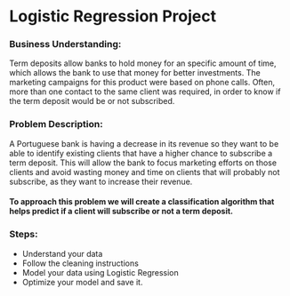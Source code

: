 # Logistic Regression Project

### Business Understanding:
Term deposits allow banks to hold money for an specific amount of time, which allows the bank to use that money for better investments. The marketing campaigns for this product were based on phone calls. Often, more than one contact to the same client was required, in order to know if the term deposit would be or not subscribed.

### Problem Description:
A Portuguese bank is having a decrease in its revenue so they want to be able to identify existing clients that have a higher chance to subscribe a term deposit. This will allow the bank to focus marketing efforts on those clients and avoid wasting money and time on clients that will probably not subscribe, as they want to increase their revenue.

#### To approach this problem we will create a classification algorithm that helps predict if a client will subscribe or not a term deposit.

### Steps:

- Understand your data
- Follow the cleaning instructions
- Model your data using Logistic Regression
- Optimize your model and save it.

